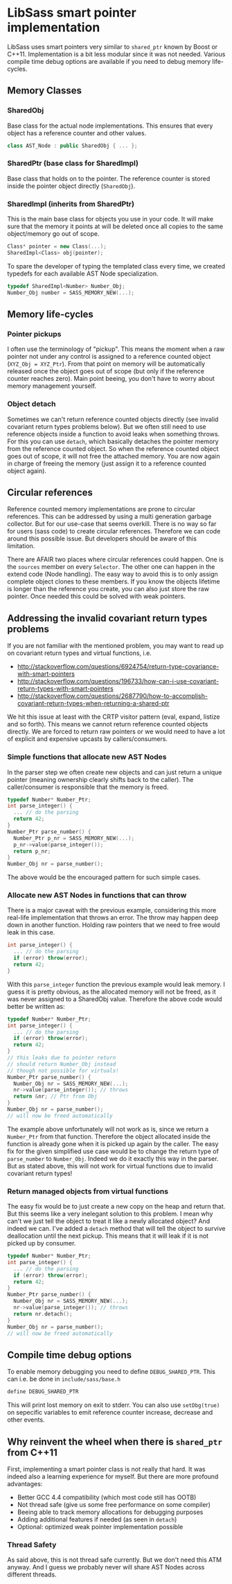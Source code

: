 # LibSass smart pointer implementation

LibSass uses smart pointers very similar to `shared_ptr` known
by Boost or C++11. Implementation is a bit less modular since
it was not needed. Various compile time debug options are
available if you need to debug memory life-cycles.


## Memory Classes

### SharedObj

Base class for the actual node implementations. This ensures
that every object has a reference counter and other values.

```c++
class AST_Node : public SharedObj { ... };
```

### SharedPtr (base class for SharedImpl)

Base class that holds on to the pointer. The reference counter
is stored inside the pointer object directly (`SharedObj`).

### SharedImpl (inherits from SharedPtr)

This is the main base class for objects you use in your code. It
will make sure that the memory it points at will be deleted once
all copies to the same object/memory go out of scope.

```c++
Class* pointer = new Class(...);
SharedImpl<Class> obj(pointer);
```

To spare the developer of typing the templated class every time,
we created typedefs for each available AST Node specialization.

```c++
typedef SharedImpl<Number> Number_Obj;
Number_Obj number = SASS_MEMORY_NEW(...);
```


## Memory life-cycles

### Pointer pickups

I often use the terminology of "pickup". This means the moment when
a raw pointer not under any control is assigned to a reference counted
object (`XYZ_Obj = XYZ_Ptr`). From that point on memory will be
automatically released once the object goes out of scope (but only
if the reference counter reaches zero). Main point beeing, you don't
have to worry about memory management yourself.

### Object detach

Sometimes we can't return reference counted objects directly (see
invalid covariant return types problems below). But we often still
need to use reference objects inside a function to avoid leaks when
something throws. For this you can use `detach`, which basically
detaches the pointer memory from the reference counted object. So
when the reference counted object goes out of scope, it will not
free the attached memory. You are now again in charge of freeing
the memory (just assign it to a reference counted object again).


## Circular references

Reference counted memory implementations are prone to circular references.
This can be addressed by using a multi generation garbage collector. But
for our use-case that seems overkill. There is no way so far for users
(sass code) to create circular references. Therefore we can code around
this possible issue. But developers should be aware of this limitation.

There are AFAIR two places where circular references could happen. One is
the `sources` member on every `Selector`. The other one can happen in the
extend code (Node handling). The easy way to avoid this is to only assign
complete object clones to these members. If you know the objects lifetime
is longer than the reference you create, you can also just store the raw
pointer. Once needed this could be solved with weak pointers.


## Addressing the invalid covariant return types problems

If you are not familiar with the mentioned problem, you may want
to read up on covariant return types and virtual functions, i.e.

- http://stackoverflow.com/questions/6924754/return-type-covariance-with-smart-pointers
- http://stackoverflow.com/questions/196733/how-can-i-use-covariant-return-types-with-smart-pointers
- http://stackoverflow.com/questions/2687790/how-to-accomplish-covariant-return-types-when-returning-a-shared-ptr

We hit this issue at least with the CRTP visitor pattern (eval, expand,
listize and so forth). This means we cannot return reference counted
objects directly. We are forced to return raw pointers or we would need
to have a lot of explicit and expensive upcasts by callers/consumers.

### Simple functions that allocate new AST Nodes

In the parser step we often create new objects and can just return a
unique pointer (meaning ownership clearly shifts back to the caller).
The caller/consumer is responsible that the memory is freed.

```c++
typedef Number* Number_Ptr;
int parse_integer() {
  ... // do the parsing
  return 42;
}
Number_Ptr parse_number() {
  Number_Ptr p_nr = SASS_MEMORY_NEW(...);
  p_nr->value(parse_integer());
  return p_nr;
}
Number_Obj nr = parse_number();
```

The above would be the encouraged pattern for such simple cases.

### Allocate new AST Nodes in functions that can throw

There is a major caveat with the previous example, considering this
more real-life implementation that throws an error. The throw may
happen deep down in another function. Holding raw pointers that
we need to free would leak in this case.

```c++
int parse_integer() {
  ... // do the parsing
  if (error) throw(error);
  return 42;
}
```

With this `parse_integer` function the previous example would leak memory.
I guess it is pretty obvious, as the allocated memory will not be freed,
as it was never assigned to a SharedObj value. Therefore the above code
would better be written as:

```c++
typedef Number* Number_Ptr;
int parse_integer() {
  ... // do the parsing
  if (error) throw(error);
  return 42;
}
// this leaks due to pointer return
// should return Number_Obj instead
// though not possible for virtuals!
Number_Ptr parse_number() {
  Number_Obj nr = SASS_MEMORY_NEW(...);
  nr->value(parse_integer()); // throws
  return &nr; // Ptr from Obj
}
Number_Obj nr = parse_number();
// will now be freed automatically
```

The example above unfortunately will not work as is, since we return a
`Number_Ptr` from that function. Therefore the object allocated inside
the function is already gone when it is picked up again by the caller.
The easy fix for the given simplified use case would be to change the
return type of `parse_number` to `Number_Obj`. Indeed we do it exactly
this way in the parser. But as stated above, this will not work for
virtual functions due to invalid covariant return types!

### Return managed objects from virtual functions

The easy fix would be to just create a new copy on the heap and return
that. But this seems like a very inelegant solution to this problem. I
mean why can't we just tell the object to treat it like a newly allocated
object? And indeed we can. I've added a `detach` method that will tell
the object to survive deallocation until the next pickup. This means
that it will leak if it is not picked up by consumer.

```c++
typedef Number* Number_Ptr;
int parse_integer() {
  ... // do the parsing
  if (error) throw(error);
  return 42;
}
Number_Ptr parse_number() {
  Number_Obj nr = SASS_MEMORY_NEW(...);
  nr->value(parse_integer()); // throws
  return nr.detach();
}
Number_Obj nr = parse_number();
// will now be freed automatically
```


## Compile time debug options

To enable memory debugging you need to define `DEBUG_SHARED_PTR`.
This can i.e. be done in `include/sass/base.h`

```c++
define DEBUG_SHARED_PTR
```

This will print lost memory on exit to stderr. You can also use
`setDbg(true)` on sepecific variables to emit reference counter
increase, decrease and other events.


## Why reinvent the wheel when there is `shared_ptr` from C++11

First, implementing a smart pointer class is not really that hard. It
was indeed also a learning experience for myself. But there are more
profound advantages:

- Better GCC 4.4 compatibility (which most code still has OOTB)
- Not thread safe (give us some free performance on some compiler)
- Beeing able to track memory allocations for debugging purposes
- Adding additional features if needed (as seen in `detach`)
- Optional: optimized weak pointer implementation possible

### Thread Safety

As said above, this is not thread safe currently. But we don't need
this ATM anyway. And I guess we probably never will share AST Nodes
across different threads.
